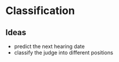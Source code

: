 # Classification


## Ideas
- predict the next hearing date
- classify the judge into different positions
